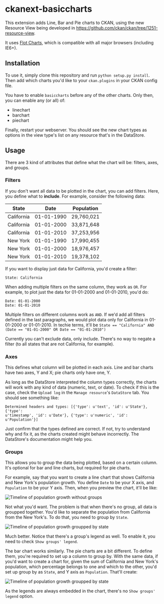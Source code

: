 ckanext-basiccharts
===================

This extension adds Line, Bar and Pie charts to CKAN, using the new Resource
View being developed in https://github.com/ckan/ckan/tree/1251-resource-view.

It uses [Flot Charts](http://www.flotcharts.org), which is compatible with all
major browsers (including IE6+).

Installation
------------

To use it, simply clone this repository and run ```python setup.py install```.
Then add which charts you'd like to your ```ckan.plugins``` in your CKAN config
file.

You have to enable ```basiccharts``` before any of the other charts. Only then,
you can enable any (or all) of:

* linechart
* barchart
* piechart

Finally, restart your webserver. You should see the new chart types as options
in the view type's list on any resource that's in the DataStore.

Usage
-----

There are 3 kind of attributes that define what the chart will be: filters,
axes, and groups.

### Filters

If you don't want all data to be plotted in the chart, you can add filters.
Here, you define what to **include**. For example, consider the following data:

| State      | Date       | Population   |
|------------|------------|--------------|
| California | 01-01-1990 | 29,760,021   |
| California | 01-01-2000 | 33,871,648   |
| California | 01-01-2010 | 37,253,956   |
| New York   | 01-01-1990 | 17,990,455   |
| New York   | 01-01-2000 | 18,976,457   |
| New York   | 01-01-2010 | 19,378,102   |

If you want to display just data for California, you'd create a filter:

```
State: California
```

When adding multiple filters on the same column, they work as ```OR```. For
example, to plot just the data for 01-01-2000 and 01-01-2010, you'd do:

```
Date: 01-01-2000
Date: 01-01-2010
```

Multiple filters on different columns work as ```AND```. If we'd add all
filters defined in the last paragraphs, we would plot data only for California
in 01-01-2000 or 01-01-2010. In techie terms, it'll be ```State == "California"
AND (Date == "01-01-2000" OR Date == "01-01-2010")```

Currently you can't exclude data, only include. There's no way to negate a
filter (to all states that are not California, for example).

### Axes

This defines what column will be plotted in each axis. Line and bar charts have
two axes, Y and X; pie charts only have one, Y.

As long as the DataStore interpreted the column types correctly, the charts
will work with any kind of data (numeric, text, or date). To check if this is
the case, check the ```Upload log``` in the ```Manage resource```'s
```DataStore``` tab. You should see something like:

```
Determined headers and types: [{'type': u'text', 'id': u'State'}, {'type':
u'timestamp', 'id': u'Date'}, {'type': u'numeric', 'id': u'Population'}]
```

Just confirm that the types defined are correct. If not, try to understand why
and fix it, as the charts created might behave incorrectly. The DataStore's
documentation might help you.

### Groups

This allows you to group the data being plotted, based on a certain column.
It's optional for bar and line charts, but required for pie charts.

For example, say that you want to create a line chart that shows California and
New York's population growth. You define ```Date``` to be your X axis, and
```Population``` to be your Y axis. Then, when you preview the chart, it'll be
like:

![Timeline of population growth without groups](doc/img/linechart-date-population-no-groups.png)

Not what you'd want. The problem is that when there's no group, all data is
groupped together. You'd like to separate the population from California from
the New York's. To do that, you need to group by ```State```.

![Timeline of population growth groupped by state](doc/img/linechart-date-population-with-groups.png)

Much better. Notice that there's a group's legend as well. To enable it, you
need to check ```Show groups' legend```.

The bar chart works similarly. The pie charts are a bit different. To define
them, you're required to set up a column to group by. With the same data, if
you'd want to create a chart for, given the sum of California and New York's
population, which percentage belongs to one and which to the other, you'd set
up group by as ```State```, and Y axis as ```Population```. That'll create:

![Timeline of population growth groupped by state](doc/img/piechart-population-by-state.png)

As the legends are always embedded in the chart, there's no ```Show groups'
legend``` option.

